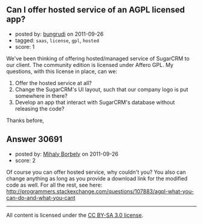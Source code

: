 ## Can I offer hosted service of an AGPL licensed app?

- posted by: [bungrudi](https://stackexchange.com/users/-1/8853-bungrudi) on 2011-09-26
- tagged: `saas`, `license`, `gpl`, `hosted`
- score: 1

We've been thinking of offering hosted/managed service of SugarCRM to our client.
The community edition is licensed under Affero GPL.
My questions, with this license in place, can we:

 1. Offer the hosted service at all? 
 2. Change the SugarCRM's UI layout, such that our company logo is put somewhere in there?
 3. Develop an app that interact with SugarCRM's database without releasing the code?

Thanks before,



## Answer 30691

- posted by: [Mihaly Borbely](https://stackexchange.com/users/-1/13257-mihaly-borbely) on 2011-09-26
- score: 2

Of course you can offer hosted service, why couldn't you? You also can change anything as long as you provide a download link for the modified code as well. For all the rest, see here: http://programmers.stackexchange.com/questions/107883/agpl-what-you-can-do-and-what-you-cant



---

All content is licensed under the [CC BY-SA 3.0 license](https://creativecommons.org/licenses/by-sa/3.0/).
